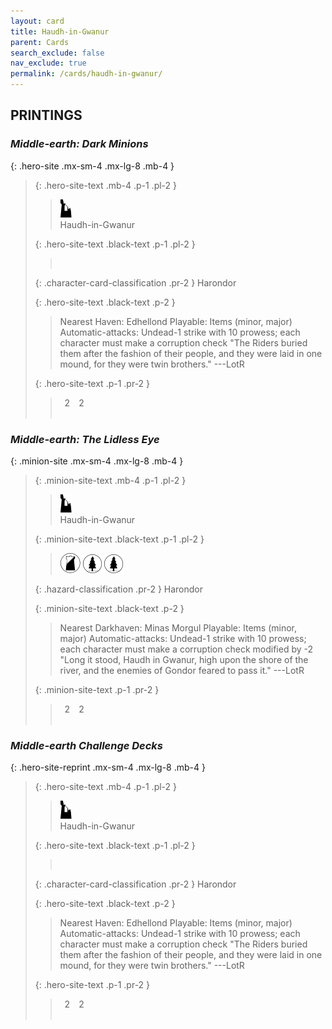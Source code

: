 ```yaml
---
layout: card
title: Haudh-in-Gwanur
parent: Cards
search_exclude: false
nav_exclude: true
permalink: /cards/haudh-in-gwanur/
---
```


## PRINTINGS


### _Middle-earth: Dark Minions_

{: .hero-site .mx-sm-4 .mx-lg-8 .mb-4 }
> {: .hero-site-text .mb-4 .p-1 .pl-2 }
> > <div class="card-mp"><img src="/assets/images/ruinlair.svg"></div>
> > <div class="character-card-name">Haudh-in-Gwanur</div>
>
> {: .hero-site-text .black-text .p-1 .pl-2 }
> > &nbsp;
>
> {: .character-card-classification .pr-2 }
> Harondor
>
> {: .hero-site-text .black-text .p-2 }
> > Nearest Haven: Edhellond Playable: Items (minor, major) Automatic-attacks: Undead-1 strike with 10 prowess; each character must make a corruption check  "The Riders buried them after the fashion of their people, and they were laid in one mound, for they were twin brothers." ---LotR 
> 
> {: .hero-site-text .p-1 .pr-2 }
> > <div class="hero-site-draw"><span class="hero-you-draw">&ensp;2&ensp;</span><span class="hero-opp-draw">&ensp;2&ensp;</span></div>
> > <div class="card-corruption">&nbsp;</div>

### _Middle-earth: The Lidless Eye_

{: .minion-site .mx-sm-4 .mx-lg-8 .mb-4 }
> {: .minion-site-text .mb-4 .p-1 .pl-2 }
> > <div class="card-mp"><img src="/assets/images/ruinlair.svg"></div>
> > <div class="card-name">Haudh-in-Gwanur</div>
>
> {: .minion-site-text .black-text .p-1 .pl-2 }
> > ![](/assets/images/shadow-land.svg) ![](/assets/images/wilderness.svg) ![](/assets/images/wilderness.svg)
>
> {: .hazard-classification .pr-2 }
> Harondor
>
> {: .minion-site-text .black-text .p-2 }
> > Nearest Darkhaven: Minas Morgul Playable: Items (minor, major) Automatic-attacks: Undead-1 strike with 10 prowess; each character must make a corruption check modified by -2  "Long it stood, Haudh in Gwanur, high upon the shore of the river, and the enemies of Gondor feared to pass it." ---LotR 
> 
> {: .minion-site-text .p-1 .pr-2 }
> > <div class="hero-site-draw"><span class="minion-you-draw">&ensp;2&ensp;</span><span class="minion-opp-draw">&ensp;2&ensp;</span></div>
> > <div class="card-corruption">&nbsp;</div>

### _Middle-earth Challenge Decks_

{: .hero-site-reprint .mx-sm-4 .mx-lg-8 .mb-4 }
> {: .hero-site-text .mb-4 .p-1 .pl-2 }
> > <div class="card-mp"><img src="/assets/images/ruinlair.svg"></div>
> > <div class="character-card-name">Haudh-in-Gwanur</div>
>
> {: .hero-site-text .black-text .p-1 .pl-2 }
> > &nbsp;
>
> {: .character-card-classification .pr-2 }
> Harondor
>
> {: .hero-site-text .black-text .p-2 }
> > Nearest Haven: Edhellond Playable: Items (minor, major) Automatic-attacks: Undead-1 strike with 10 prowess; each character must make a corruption check  "The Riders buried them after the fashion of their people, and they were laid in one mound, for they were twin brothers." ---LotR 
> 
> {: .hero-site-text .p-1 .pr-2 }
> > <div class="hero-site-draw"><span class="hero-you-draw">&ensp;2&ensp;</span><span class="hero-opp-draw">&ensp;2&ensp;</span></div>
> > <div class="card-corruption">&nbsp;</div>
